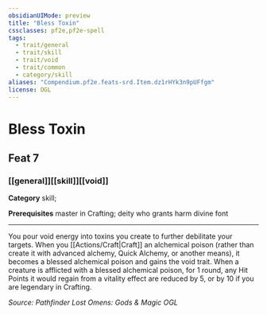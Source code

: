 ```yaml
---
obsidianUIMode: preview
title: "Bless Toxin"
cssclasses: pf2e,pf2e-spell
tags:
  - trait/general
  - trait/skill
  - trait/void
  - trait/common
  - category/skill
aliases: "Compendium.pf2e.feats-srd.Item.dz1rHYk3n9pUFfgm"
license: OGL
---
```

# Bless Toxin
## Feat 7
### [[general]][[skill]][[void]]

**Category** skill; 



**Prerequisites** master in Crafting; deity who grants harm divine font
* * *
You pour void energy into toxins you create to further debilitate your targets. When you [[Actions/Craft|Craft]] an alchemical poison (rather than create it with advanced alchemy, Quick Alchemy, or another means), it becomes a blessed alchemical poison and gains the void trait. When a creature is afflicted with a blessed alchemical poison, for 1 round, any Hit Points it would regain from a vitality effect are reduced by 5, or by 10 if you are legendary in Crafting.

*Source: Pathfinder Lost Omens: Gods & Magic*
*OGL*